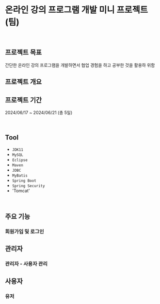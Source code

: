 # 온라인 강의 프로그램 개발 미니 프로젝트 (팀)

<br>

## 프로젝트 목표
간단한 온라인 강의 프로그램을 개발하면서 협업 경험을 하고 공부한 것을 활용하 위함


## 프로젝트 개요



## 프로젝트 기간
2024/06/17 ~ 2024/06/21 (총 5일)

<br>

## Tool
- `JDK11`
- `MySQL`
- `Eclipse`
- `Maven`
- `JDBC`
- `MyBatis`
- `Spring Boot`
- `Spring Security`
- 'Tomcat'
<br>

## 주요 기능
### 회원가입 및 로그인

## 관리자
### 관리자 - 사용자 관리

## 사용자
### 유저
